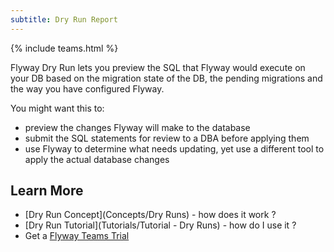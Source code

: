 ```yaml
---
subtitle: Dry Run Report
---
```

{% include teams.html %}

Flyway Dry Run lets you preview the SQL that Flyway would execute on your DB based on the migration state of the DB, the pending migrations and the way you have configured Flyway.

You might want this to:

* preview the changes Flyway will make to the database
* submit the SQL statements for review to a DBA before applying them
* use Flyway to determine what needs updating, yet use a different tool to apply the actual database changes 

## Learn More

* [Dry Run Concept](Concepts/Dry Runs) - how does it work ?
* [Dry Run Tutorial](Tutorials/Tutorial - Dry Runs) - how do I use it ?
* Get a [Flyway Teams Trial](https://www.red-gate.com/products/flyway/teams/trial/)